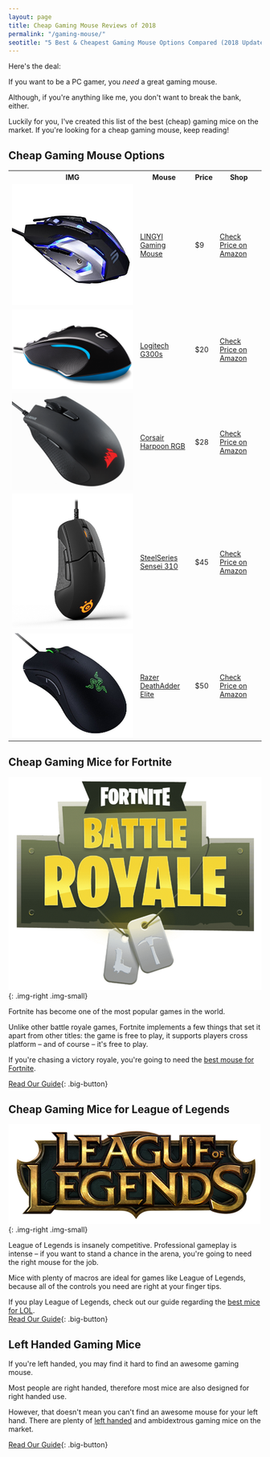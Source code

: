 ```yaml
---
layout: page
title: Cheap Gaming Mouse Reviews of 2018  
permalink: "/gaming-mouse/"
seotitle: "5 Best & Cheapest Gaming Mouse Options Compared (2018 Updated)"
---
```


Here's the deal: 

If you want to be a PC gamer, you *need* a great gaming mouse. 

Although, if you're anything like me, you don't want to break the bank, either. 

Luckily for you, I've created this list of the best (cheap) gaming mice on the market. If you're looking for a cheap gaming mouse, keep reading! 

## Cheap Gaming Mouse Options 

<table class="basic-table" align="center">
	<tr>
		<th>IMG</th>
		<th>Mouse</th>
		<th>Price</th>
		<th>Shop</th>
	</tr>
	<tr>
		<td><a target="_blank" href="https://amzn.to/2MCmjMI"><img class="table-image" alt="lingyi gaming mouse" src="/img/mouse/lingyi-gaming-mouse.jpg" /></a></td>
		<td><a target="_blank" href="https://amzn.to/2MCmjMI">LINGYI Gaming Mouse</a></td>
		<td>$9</td>
		<td><a class="big-button" target="_blank" href="https://amzn.to/2MCmjMI">Check Price on Amazon</a></td>
	</tr>
	<tr>
		<td><a target="_blank" href="https://amzn.to/2Plqdb7"><img class="table-image" alt="Logitech G300s" src="/img/mouse/logitech-g300s.png" /></a></td>
		<td><a target="_blank" href="https://amzn.to/2Plqdb7">Logitech G300s</a></td>
		<td>$20</td>
		<td><a class="big-button" target="_blank" href="https://amzn.to/2Plqdb7">Check Price on Amazon</a></td>
	</tr>
	<tr>
		<td><a target="_blank" href="https://amzn.to/2OLNAJV"><img class="table-image" alt="corsair harpoon rgb" src="/img/mouse/corsair-harpoon-rgb.png" /></a></td>
		<td><a target="_blank" href="https://amzn.to/2OLNAJV">Corsair Harpoon RGB</a></td>
		<td>$28</td>
		<td><a class="big-button" target="_blank" href="https://amzn.to/2OLNAJV">Check Price on Amazon</a></td>
	</tr>
	<tr>
		<td><a target="_blank" href="https://amzn.to/2L9sSkW"><img class="table-image" alt="steelseries sensei 310" src="/img/fortnite-mouse/steelseries-sensei-310.png" /></a></td>
		<td><a target="_blank" href="https://amzn.to/2L9sSkW">SteelSeries Sensei 310</a></td>
		<td>$45</td>
		<td><a class="big-button" target="_blank" href="https://amzn.to/2L9sSkW">Check Price on Amazon</a></td>
	</tr>
	<tr>
		<td><a target="_blank" href="https://amzn.to/2Lase6E"><img class="table-image" alt="Razer DeathAdder Elite" src="/img/lol-gaming-mouse/razer-deathadder-elite.jpg" /></a></td>
		<td><a target="_blank" href="https://amzn.to/2Lase6E">Razer DeathAdder Elite</a></td>
		<td>$50</td>
		<td><a class="big-button" target="_blank" href="https://amzn.to/2Lase6E">Check Price on Amazon</a></td>
	</tr>
</table>

## Cheap Gaming Mice for Fortnite
![Fortnite Logo](/img/fortnite-logo.png){: .img-right .img-small} 

Fortnite has become one of the most popular games in the world. 

Unlike other battle royale games, Fortnite implements a few things that set it apart from other titles: the game is free to play, it supports players cross platform – and of course – it's free to play. 

If you're chasing a victory royale, you're going to need the [best mouse for Fortnite](/gaming-mouse/fortnite/). 

[Read Our Guide](/gaming-mouse/fortnite/){: .big-button}

## Cheap Gaming Mice for League of Legends
![LOL Gaming Mouse](/img/lol-logo.png){: .img-right .img-small}

League of Legends is insanely competitive. Professional gameplay is intense – if you want to stand a chance in the arena, you're going to need the right mouse for the job. 

Mice with plenty of macros are ideal for games like League of Legends, because all of the controls you need are right at your finger tips. 

If you play League of Legends, check out our guide regarding the [best mice for LOL](/gaming-mouse/league-of-legends/).  
[Read Our Guide](/gaming-mouse/league-of-legends/){: .big-button}

## Left Handed Gaming Mice 

If you're left handed, you may find it hard to find an awesome gaming mouse. 

Most people are right handed, therefore most mice are also designed for right handed use. 

However, that doesn't mean you can't find an awesome mouse for your left hand. There are plenty of [left handed](/gaming-mouse/left-handed/) and ambidextrous gaming mice on the market. 

[Read Our Guide](/gaming-mouse/left-handed/){: .big-button}